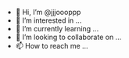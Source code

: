 - 👋 Hi, I’m @jjjoooppp
- 👀 I’m interested in ...
- 🌱 I’m currently learning ...
- 💞️ I’m looking to collaborate on ...
- 📫 How to reach me ...

<!---
jjjoooppp/jjjoooppp is a ✨ special ✨ repository because its `README.md` (this file) appears on your GitHub profile.
You can click the Preview link to take a look at your changes.
"n"
